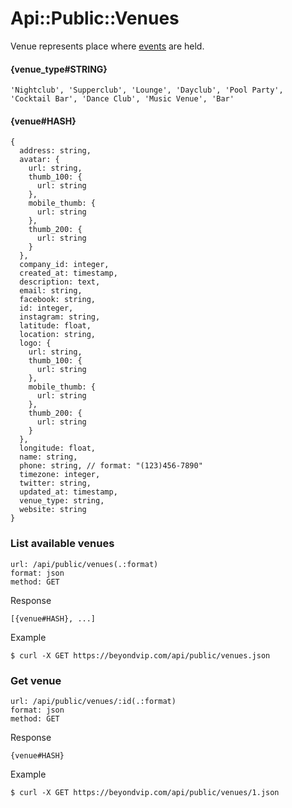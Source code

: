 # Api::Public::Venues
Venue represents place where [events](/api/public/events.md) are held.

#### {venue_type#STRING}
    'Nightclub', 'Supperclub', 'Lounge', 'Dayclub', 'Pool Party', 'Cocktail Bar', 'Dance Club', 'Music Venue', 'Bar'

#### {venue#HASH}
    {
      address: string,
      avatar: {
        url: string,
        thumb_100: {
          url: string
        },
        mobile_thumb: {
          url: string
        },
        thumb_200: {
          url: string
        }
      },
      company_id: integer,
      created_at: timestamp,
      description: text,
      email: string,
      facebook: string,
      id: integer,
      instagram: string,
      latitude: float,
      location: string,
      logo: {
        url: string,
        thumb_100: {
          url: string
        },
        mobile_thumb: {
          url: string
        },
        thumb_200: {
          url: string
        }
      },
      longitude: float,
      name: string,
      phone: string, // format: "(123)456-7890"
      timezone: integer,
      twitter: string,
      updated_at: timestamp,
      venue_type: string,
      website: string
    }

### List available venues
    url: /api/public/venues(.:format)
    format: json
    method: GET

  Response

    [{venue#HASH}, ...]

  Example

    $ curl -X GET https://beyondvip.com/api/public/venues.json

### Get venue
    url: /api/public/venues/:id(.:format)
    format: json
    method: GET

  Response

    {venue#HASH}

  Example

    $ curl -X GET https://beyondvip.com/api/public/venues/1.json
